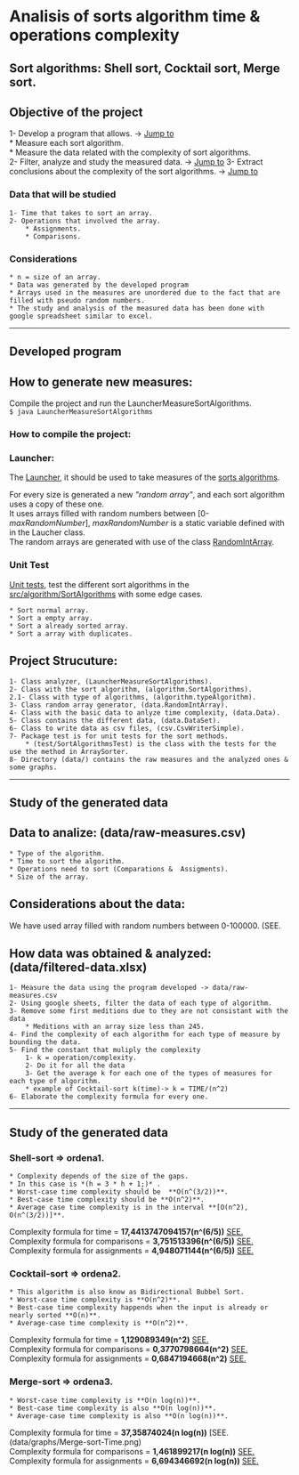 # Analisis of sorts algorithm time & operations complexity  

## Sort algorithms: Shell sort, Cocktail sort, Merge sort.  


## Objective of the project
1- Develop a program that allows. -> <a href=#program>Jump to</a>  
    * Measure each sort algorithm.  
    * Measure the data related with the complexity of sort algorithms.  
2- Filter, analyze and study the measured data. -> <a href=#study>Jump to</a>
3- Extract conclusions about the complexity of the sort algorithms. -> <a href=#conclusions> Jump to</a>


### Data that will be studied
    1- Time that takes to sort an array.
    2- Operations that involved the array.
        * Assignments.
        * Comparisons.

### Considerations

    * n = size of an array.
    * Data was generated by the developed program
    * Arrays used in the measures are unordered due to the fact that are filled with pseudo random numbers.
    * The study and analysis of the measured data has been done with google spreadsheet similar to excel.
---


<div id=program>

## Developed program

## How to generate new measures:
Compile the project and run the LauncherMeasureSortAlgorithms.  
<code>$ java LauncherMeasureSortAlgorithms</code>

### How to compile the project:

### Launcher:
The [Launcher](src/LauncherMeasureSortAlgorithms.java), it should be used to take measures of the [sorts algorithms](src/algorithm/SortAlgorithms.java). 

For every size is generated a new *"random array"*, and each sort algorithm uses a copy of these one.   
It uses arrays filled with random numbers between [0-*maxRandomNumber*], *maxRandomNumber* is a static variable defined with in the Laucher class.  
The random arrays are generated with use of the class [RandomIntArray](src/data/RandomIntArray.java).  


### Unit Test
[Unit tests](src/test), test the different sort algorithms in the [src/algorithm/SortAlgorithms](src/algorithm/SortAlgorithms.java) with some edge cases.

    * Sort normal array.
    * Sort a empty array.
    * Sort a already sorted array.
    * Sort a array with duplicates.


## Project Strucuture:
    1- Class analyzer, (LauncherMeasureSortAlgorithms).
    2- Class with the sort algorithm, (algorithm.SortAlgorithms).
    2.1- Class with type of algorithms, (algorithm.typeAlgorithm).
    3- Class random array generator, (data.RandomIntArray).
    4- Class with the basic data to anlyze time complexity, (data.Data).
    5- Class contains the different data, (data.DataSet).
    6- Class to write data as csv files, (csv.CsvWriterSimple).
    7- Package test is for unit tests for the sort methods.
        * (test/SortAlgorithmsTest) is the class with the tests for the use the method in ArraySorter.
    8- Directory (data/) contains the raw measures and the analyzed ones & some graphs.



</div>

---

<div id=study>

## Study of the generated data

## Data to analize: (data/raw-measures.csv)
    * Type of the algorithm.
    * Time to sort the algorithm.
    * Operations need to sort (Comparations &  Assigments).
    * Size of the array.

## Considerations about the data:
We have used array filled with random numbers between 0-100000. (SEE.

## How data was obtained & analyzed: (data/filtered-data.xlsx)
    1- Measure the data using the program developed -> data/raw-measures.csv
    2- Using google sheets, filter the data of each type of algorithm.
    3- Remove some first meditions due to they are not consistant with the data
        * Meditions with an array size less than 245.
    4- Find the complexity of each algorithm for each type of measure by bounding the data.
    5- Find the constant that muliply the complexity
        1- k = operation/complexity.
        2- Do it for all the data
        3- Get the average k for each one of the types of measures for each type of algorithm.
        * example of Cocktail-sort k(time)-> k = TIME/(n^2)
    6- Elaborate the complexity formula for every one.

</div>

---

<div id=conclusions>

## Study of the generated data

### Shell-sort => ordena1.
    * Complexity depends of the size of the gaps.
    * In this case is *(h = 3 * h + 1;)* .
    * Worst-case time complexity should be  **O(n^(3/2))**.
    * Best-case time complexity should be **O(n^2)**.
    * Average case time complexity is in the interval **[O(n^2), O(n^(3/2))]**.
  
Complexity formula for time = **17,4413747094157(n^(6/5))**  [SEE.](data/graphs/Shell-sort-Time.png)  
Complexity formula for comparisons = **3,751513396(n^(6/5))**  [SEE.](data/graphs/Shell-sort-Comparisons.png)  
Complexity formula for assignments = **4,948071144(n^(6/5))**  [SEE.](data/graphs/Shell-Assignments.png)  


### Cocktail-sort => ordena2.
    * This algorithm is also know as Bidirectional Bubbel Sort.
    * Worst-case time complexity is **O(n^2)**.
    * Best-case time complexity happends when the input is already or nearly sorted **O(n)**.
    * Average-case time complexity is **O(n^2)**.
  
Complexity formula for time = **1,129089349(n^2)**  [SEE.](data/graphs/Cocktail-sort-Time.png)  
Complexity formula for comparisons = **0,3770798664(n^2)**  [SEE.](data/graphs/Cocktail-sort-Comparisons.png)  
Complexity formula for assignments = **0,6847194668(n^2)**  [SEE.](data/graphs/Cocktail-sort-Assignments.png)  

### Merge-sort => ordena3. 
    * Worst-case time complexity is **O(n log(n))**.
    * Best-case time complexity is also **O(n log(n))**.
    * Average-case time complexity is also **O(n log(n))**.
  
Complexity formula for time = **37,35874024(n log(n))**  [SEE.(data/graphs/Merge-sort-Time.png)  
Complexity formula for comparisons = **1,461899217(n log(n))**  [SEE.](data/graphs/Merge-sort-Comparisons.png)  
Complexity formula for assignments = **6,694346692(n log(n))**  [SEE.](data/graphs/Merge-sort-Assignments.png)  


</div>

